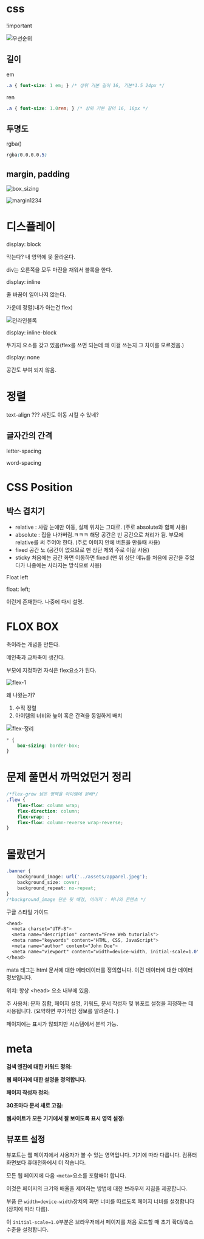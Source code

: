 # css

!important

![우선순위](css.assets/우선순위-16618427444938.JPG)

## 길이

em

```css
.a { font-size: 1 em; } /* 상위 기본 길이 16, 기본*1.5 24px */
```

ren

```css
.a { font-size: 1.0rem; } /* 상위 기본 길이 16, 16px */
```

## 투명도

rgba()

```css
rgba(0,0,0,0.5)
```

## margin, padding

![box_sizing](css.assets/box_sizing-16618427180082.JPG)



![margin1234](css.assets/margin1234-16618427353015.JPG)



# 디스플레이

display: block

막는다? 내 영역에 못 올라온다. 

div는 오른쪽을 모두 마진을 채워서 블록을 한다.



display: inline

줄 바꿈이 일어나지 않는다. 

가운데 정렬(내가 아는건 flex)

![인라인블록](css.assets/인라인블록-166184275432011.JPG)

display: inline-block

두가지 요소를 갖고 있음(flex를 쓰면 되는데 왜 이걸 쓰는지 그 차이를 모르겠음.)



display: none

공간도 부여 되지 않음.

# 정렬

text-align ??? 사진도 이동 시킬 수 있네?



## 글자간의 간격

letter-spacing

word-spacing









# CSS Position

## 박스 겹치기

- relative : 사람 눈에만 이동, 실제 위치는 그대로. (주로 absolute와 함께 사용)
- absolute : 집을 나가버림.ㅋㅋㅋ 해당 공간은 빈 공간으로 처리가 됨. 부모에 relative를 써 주어야 한다. (주로 이미지 안에 버튼을 만들때 사용)
- fixed 공간 노 (공간이 없으므로 맨 상단 제외 주로 이걸 사용)
- sticky 처음에는 공간 화면 이동하면 fixed (맨 위 상단 메뉴를 처음에 공간을 주었다가 나중에는 사라지는 방식으로 사용)



Float left

float: left;

이런게 존재한다. 나중에 다시 설명. 

# FLOX BOX

축이라는 개념을 만든다. 

메인축과 교차축이 생긴다. 

부모에 지정하면 자식은 flex요소가 된다. 

![flex-1](css.assets/flex-1.JPG)



왜 나왔는가?

1. 수직 정렬 
2. 아이템의 너비와 높이 혹은 간격을 동일하게 배치

![flex-정리](css.assets/flex-정리.JPG)





















```css
* {
    box-sizing: border-box;
}
```



# 문제 풀면서 까먹었던거 정리 

```css
/*flex-grow 남은 영역을 아이템에 분배*/
.flew {  
    flex-flow: column wrap;  
    flex-direction: column;
	flex-wrap: ;
    flex-flow: column-reverse wrap-reverse;
}
```

# 몰랐던거

```css
.banner {
    background_image: url('../assets/apparel.jpeg');
    background_size: cover;
    background_repeat: no-repeat;
}
/*background_image 단순 뒷 배경, 이미지 : 하나의 콘텐츠 */
```





구글 스타일 가이드	

```css
<head>
  <meta charset="UTF-8">
  <meta name="description" content="Free Web tutorials">
  <meta name="keywords" content="HTML, CSS, JavaScript">
  <meta name="author" content="John Doe">
  <meta name="viewport" content="width=device-width, initial-scale=1.0">
</head>
```

mata 태그는  html 문서에 대한 메타데이터를 정의합니다. 이건 데이터에 대한 데이터 정보입니다. 

위치: 항상 \<head>  요소 내부에 있음.

주 사용처: 문자 집합, 페이지 설명, 키워드, 문서 작성자 및 뷰포트 설정을 지정하는 데 사용됩니다. (요약하면 부가적인 정보를 알려준다. )

페이지에는 표시가 않되지만 시스템에서 분석 가능.



# meta

**검색 엔진에 대한 키워드 정의:**

<meta name="keywords" content="HTML, CSS, JavaScript">

**웹 페이지에 대한 설명을 정의합니다.**

<meta name="description" content="Free Web tutorials for HTML and CSS">

**페이지 작성자 정의:**

<meta name="author" content="John Doe">

**30초마다 문서 새로 고침:**

<meta http-equiv="refresh" content="30">

**웹사이트가 모든 기기에서 잘 보이도록 표시 영역 설정:**

<meta name="viewport" content="width=device-width, initial-scale=1.0">

## 뷰포트 설정

뷰포트는 웹 페이지에서 사용자가 볼 수 있는 영역입니다. 기기에 따라 다릅니다. 컴퓨터 화면보다 휴대전화에서 더 작습니다.

모든 웹 페이지에 다음 `<meta>`요소를 포함해야 합니다.

<meta name="viewport" content="width=device-width, initial-scale=1.0">

이것은 페이지의 크기와 배율을 제어하는 방법에 대한 브라우저 지침을 제공합니다.

부품 은 `width=device-width`장치의 화면 너비를 따르도록 페이지 너비를 설정합니다(장치에 따라 다름).

이 `initial-scale=1.0`부분은 브라우저에서 페이지를 처음 로드할 때 초기 확대/축소 수준을 설정합니다.













